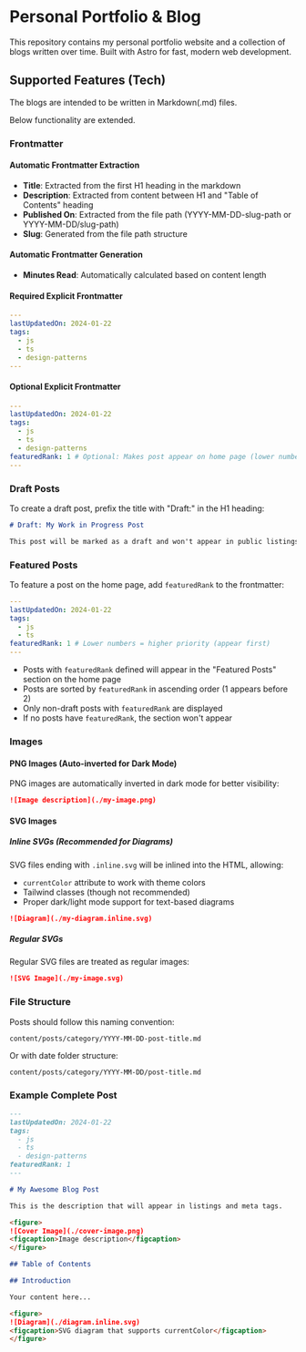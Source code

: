 # Personal Portfolio & Blog

This repository contains my personal portfolio website and a collection of blogs written over time. Built with Astro for fast, modern web development.

## Supported Features (Tech)

The blogs are intended to be written in Markdown(.md) files.

Below functionality are extended.

### Frontmatter

#### Automatic Frontmatter Extraction

- **Title**: Extracted from the first H1 heading in the markdown
- **Description**: Extracted from content between H1 and "Table of Contents" heading
- **Published On**: Extracted from the file path (YYYY-MM-DD-slug-path or YYYY-MM-DD/slug-path)
- **Slug**: Generated from the file path structure

#### Automatic Frontmatter Generation

- **Minutes Read**: Automatically calculated based on content length

#### Required Explicit Frontmatter

```yaml
---
lastUpdatedOn: 2024-01-22
tags:
  - js
  - ts
  - design-patterns
---
```

#### Optional Explicit Frontmatter

```yaml
---
lastUpdatedOn: 2024-01-22
tags:
  - js
  - ts
  - design-patterns
featuredRank: 1 # Optional: Makes post appear on home page (lower numbers = higher priority)
---
```

### Draft Posts

To create a draft post, prefix the title with "Draft:" in the H1 heading:

```markdown
# Draft: My Work in Progress Post

This post will be marked as a draft and won't appear in public listings.
```

### Featured Posts

To feature a post on the home page, add `featuredRank` to the frontmatter:

```yaml
---
lastUpdatedOn: 2024-01-22
tags:
  - js
  - ts
featuredRank: 1 # Lower numbers = higher priority (appear first)
---
```

- Posts with `featuredRank` defined will appear in the "Featured Posts" section on the home page
- Posts are sorted by `featuredRank` in ascending order (1 appears before 2)
- Only non-draft posts with `featuredRank` are displayed
- If no posts have `featuredRank`, the section won't appear

### Images

#### PNG Images (Auto-inverted for Dark Mode)

PNG images are automatically inverted in dark mode for better visibility:

```markdown
![Image description](./my-image.png)
```

#### SVG Images

##### Inline SVGs (Recommended for Diagrams)

SVG files ending with `.inline.svg` will be inlined into the HTML, allowing:

- `currentColor` attribute to work with theme colors
- Tailwind classes (though not recommended)
- Proper dark/light mode support for text-based diagrams

```markdown
![Diagram](./my-diagram.inline.svg)
```

##### Regular SVGs

Regular SVG files are treated as regular images:

```markdown
![SVG Image](./my-image.svg)
```

### File Structure

Posts should follow this naming convention:

```
content/posts/category/YYYY-MM-DD-post-title.md
```

Or with date folder structure:

```
content/posts/category/YYYY-MM-DD/post-title.md
```

### Example Complete Post

```markdown
---
lastUpdatedOn: 2024-01-22
tags:
  - js
  - ts
  - design-patterns
featuredRank: 1
---

# My Awesome Blog Post

This is the description that will appear in listings and meta tags.

<figure>
![Cover Image](./cover-image.png)
<figcaption>Image description</figcaption>
</figure>

## Table of Contents

## Introduction

Your content here...

<figure>
![Diagram](./diagram.inline.svg)
<figcaption>SVG diagram that supports currentColor</figcaption>
</figure>
```
